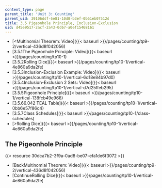 ```yaml
---
content_type: page
parent_title: 'Unit 3: Counting'
parent_uid: 39106ddf-6e81-10d0-b3ef-0b61eb07512d
title: 3.5 Pigeonhole Principle, Inclusion-Exclusion
uid: d45e9517-2acf-2a43-0d67-a0ef15468161
---
```


*   [\<Multinomial Theorem: Video]({{< baseurl >}}/pages/counting/tp9-2/vertical-436d8f042056)
*   [3.5.1The Pigeonhole Principle: Video]({{< baseurl >}}/pages/counting/tp10-1)
*   [3.5.2Rolling Dice]({{< baseurl >}}/pages/counting/tp10-1/vertical-4e860a9da2fe)
*   [3.5.3Inclusion-Exclusion Example: Video]({{< baseurl >}}/pages/counting/tp10-1/vertical-6d18e84b97d0)
*   [3.5.4Inclusion-Exclusion 2 Sets: Video]({{< baseurl >}}/pages/counting/tp10-1/vertical-d7d25ffeb295)
*   [3.5.5Pigeonhole Principle]({{< baseurl >}}/pages/counting/tp10-1/vertical-138fcb49e968)
*   [3.5.66.042 TEAL Table]({{< baseurl >}}/pages/counting/tp10-1/vertical-0bb6e57f86c4)
*   [3.5.7Class Schedules]({{< baseurl >}}/pages/counting/tp10-1/class-schedules)
*   [\>Rolling Dice]({{< baseurl >}}/pages/counting/tp10-1/vertical-4e860a9da2fe)

The Pigeonhole Principle
------------------------

{{< resource 30dca7b2-3f9a-0ad8-be07-efa1de6f3072 >}}

*   [BackMultinomial Theorem: Video]({{< baseurl >}}/pages/counting/tp9-2/vertical-436d8f042056)
*   [ContinueRolling Dice]({{< baseurl >}}/pages/counting/tp10-1/vertical-4e860a9da2fe)